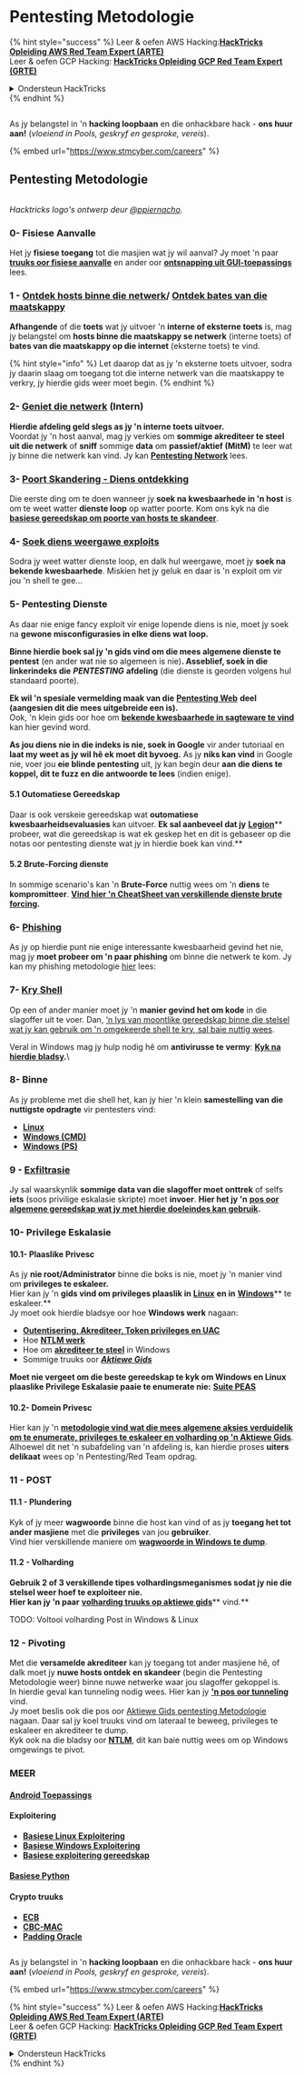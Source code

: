 # Pentesting Metodologie

{% hint style="success" %}
Leer & oefen AWS Hacking:<img src="/.gitbook/assets/arte.png" alt="" data-size="line">[**HackTricks Opleiding AWS Red Team Expert (ARTE)**](https://training.hacktricks.xyz/courses/arte)<img src="/.gitbook/assets/arte.png" alt="" data-size="line">\
Leer & oefen GCP Hacking: <img src="/.gitbook/assets/grte.png" alt="" data-size="line">[**HackTricks Opleiding GCP Red Team Expert (GRTE)**<img src="/.gitbook/assets/grte.png" alt="" data-size="line">](https://training.hacktricks.xyz/courses/grte)

<details>

<summary>Ondersteun HackTricks</summary>

* Kyk na die [**subskripsie planne**](https://github.com/sponsors/carlospolop)!
* **Sluit aan by die** 💬 [**Discord groep**](https://discord.gg/hRep4RUj7f) of die [**telegram groep**](https://t.me/peass) of **volg** ons op **Twitter** 🐦 [**@hacktricks\_live**](https://twitter.com/hacktricks\_live)**.**
* **Deel hacking truuks deur PRs in te dien na die** [**HackTricks**](https://github.com/carlospolop/hacktricks) en [**HackTricks Cloud**](https://github.com/carlospolop/hacktricks-cloud) github repos.

</details>
{% endhint %}

<figure><img src="../.gitbook/assets/image (1) (1) (1) (1) (1).png" alt=""><figcaption></figcaption></figure>

As jy belangstel in 'n **hacking loopbaan** en die onhackbare hack - **ons huur aan!** (_vloeiend in Pools, geskryf en gesproke, vereis_).

{% embed url="https://www.stmcyber.com/careers" %}

## Pentesting Metodologie

<figure><img src="../.gitbook/assets/HACKTRICKS-logo.svg" alt=""><figcaption></figcaption></figure>

_Hacktricks logo's ontwerp deur_ [_@ppiernacho_](https://www.instagram.com/ppieranacho/)_._

### 0- Fisiese Aanvalle

Het jy **fisiese toegang** tot die masjien wat jy wil aanval? Jy moet 'n paar [**truuks oor fisiese aanvalle**](../hardware-physical-access/physical-attacks.md) en ander oor [**ontsnapping uit GUI-toepassings**](../hardware-physical-access/escaping-from-gui-applications.md) lees.

### 1 - [Ontdek hosts binne die netwerk](pentesting-network/#discovering-hosts)/ [Ontdek bates van die maatskappy](external-recon-methodology/)

**Afhangende** of die **toets** wat jy uitvoer 'n **interne of eksterne toets** is, mag jy belangstel om **hosts binne die maatskappy se netwerk** (interne toets) of **bates van die maatskappy op die internet** (eksterne toets) te vind.

{% hint style="info" %}
Let daarop dat as jy 'n eksterne toets uitvoer, sodra jy daarin slaag om toegang tot die interne netwerk van die maatskappy te verkry, jy hierdie gids weer moet begin.
{% endhint %}

### **2-** [**Geniet die netwerk**](pentesting-network/) **(Intern)**

**Hierdie afdeling geld slegs as jy 'n interne toets uitvoer.**\
Voordat jy 'n host aanval, mag jy verkies om **sommige akrediteer te steel** **uit die netwerk** of **sniff** sommige **data** om **passief/aktief (MitM)** te leer wat jy binne die netwerk kan vind. Jy kan [**Pentesting Network**](pentesting-network/#sniffing) lees.

### 3- [Poort Skandering - Diens ontdekking](pentesting-network/#scanning-hosts)

Die eerste ding om te doen wanneer jy **soek na kwesbaarhede in 'n host** is om te weet watter **dienste loop** op watter poorte. Kom ons kyk na die [**basiese gereedskap om poorte van hosts te skandeer**](pentesting-network/#scanning-hosts).

### **4-** [Soek diens weergawe exploits](search-exploits.md)

Sodra jy weet watter dienste loop, en dalk hul weergawe, moet jy **soek na bekende kwesbaarhede**. Miskien het jy geluk en daar is 'n exploit om vir jou 'n shell te gee...

### **5-** Pentesting Dienste

As daar nie enige fancy exploit vir enige lopende diens is nie, moet jy soek na **gewone misconfigurasies in elke diens wat loop.**

**Binne hierdie boek sal jy 'n gids vind om die mees algemene dienste te pentest** (en ander wat nie so algemeen is nie)**. Asseblief, soek in die linkerindeks die** _**PENTESTING**_ **afdeling** (die dienste is georden volgens hul standaard poorte).

**Ek wil 'n spesiale vermelding maak van die** [**Pentesting Web**](../network-services-pentesting/pentesting-web/) **deel (aangesien dit die mees uitgebreide een is).**\
Ook, 'n klein gids oor hoe om [**bekende kwesbaarhede in sagteware te vind**](search-exploits.md) kan hier gevind word.

**As jou diens nie in die indeks is nie, soek in Google** vir ander tutoriaal en **laat my weet as jy wil hê ek moet dit byvoeg.** As jy **niks kan vind** in Google nie, voer jou **eie blinde pentesting** uit, jy kan begin deur **aan die diens te koppel, dit te fuzz en die antwoorde te lees** (indien enige).

#### 5.1 Outomatiese Gereedskap

Daar is ook verskeie gereedskap wat **outomatiese kwesbaarheidsevaluasies** kan uitvoer. **Ek sal aanbeveel dat jy** [**Legion**](https://github.com/carlospolop/legion)** probeer, wat die gereedskap is wat ek geskep het en dit is gebaseer op die notas oor pentesting dienste wat jy in hierdie boek kan vind.**

#### **5.2 Brute-Forcing dienste**

In sommige scenario's kan 'n **Brute-Force** nuttig wees om 'n **diens** te **kompromitteer**. [**Vind hier 'n CheatSheet van verskillende dienste brute forcing**](brute-force.md)**.**

### 6- [Phishing](phishing-methodology/)

As jy op hierdie punt nie enige interessante kwesbaarheid gevind het nie, mag jy **moet probeer om 'n paar phishing** om binne die netwerk te kom. Jy kan my phishing metodologie [hier](phishing-methodology/) lees:

### **7-** [**Kry Shell**](shells/)

Op een of ander manier moet jy 'n **manier gevind het om kode** in die slagoffer uit te voer. Dan, [‘n lys van moontlike gereedskap binne die stelsel wat jy kan gebruik om 'n omgekeerde shell te kry, sal baie nuttig wees](shells/).

Veral in Windows mag jy hulp nodig hê om **antivirusse te vermy**: [**Kyk na hierdie bladsy**](../windows-hardening/av-bypass.md)**.**\\

### 8- Binne

As jy probleme met die shell het, kan jy hier 'n klein **samestelling van die nuttigste opdragte** vir pentesters vind:

* [**Linux**](../linux-hardening/useful-linux-commands.md)
* [**Windows (CMD)**](../windows-hardening/basic-cmd-for-pentesters.md)
* [**Windows (PS)**](../windows-hardening/basic-powershell-for-pentesters/)

### **9 -** [**Exfiltrasie**](exfiltration.md)

Jy sal waarskynlik **sommige data van die slagoffer moet onttrek** of selfs **iets** (soos privilige eskalasie skripte) moet **invoer**. **Hier het jy 'n** [**pos oor algemene gereedskap wat jy met hierdie doeleindes kan gebruik**](exfiltration.md)**.**

### **10- Privilege Eskalasie**

#### **10.1- Plaaslike Privesc**

As jy **nie root/Administrator** binne die boks is nie, moet jy 'n manier vind om **privileges te eskaleer.**\
Hier kan jy 'n **gids vind om privileges plaaslik in** [**Linux**](../linux-hardening/privilege-escalation/) **en in** [**Windows**](../windows-hardening/windows-local-privilege-escalation/)** te eskaleer.**\
Jy moet ook hierdie bladsye oor hoe **Windows werk** nagaan:

* [**Outentisering, Akrediteer, Token privileges en UAC**](../windows-hardening/authentication-credentials-uac-and-efs/)
* Hoe [**NTLM werk**](../windows-hardening/ntlm/)
* Hoe om [**akrediteer te steel**](https://github.com/carlospolop/hacktricks/blob/master/generic-methodologies-and-resources/broken-reference/README.md) in Windows
* Sommige truuks oor [_**Aktiewe Gids**_](../windows-hardening/active-directory-methodology/)

**Moet nie vergeet om die beste gereedskap te kyk om Windows en Linux plaaslike Privilege Eskalasie paaie te enumerate nie:** [**Suite PEAS**](https://github.com/carlospolop/privilege-escalation-awesome-scripts-suite)

#### **10.2- Domein Privesc**

Hier kan jy 'n [**metodologie vind wat die mees algemene aksies verduidelik om te enumerate, privileges te eskaleer en volharding op 'n Aktiewe Gids**](../windows-hardening/active-directory-methodology/). Alhoewel dit net 'n subafdeling van 'n afdeling is, kan hierdie proses **uiters delikaat** wees op 'n Pentesting/Red Team opdrag.

### 11 - POST

#### **11**.1 - Plundering

Kyk of jy meer **wagwoorde** binne die host kan vind of as jy **toegang het tot ander masjiene** met die **privileges** van jou **gebruiker**.\
Vind hier verskillende maniere om [**wagwoorde in Windows te dump**](https://github.com/carlospolop/hacktricks/blob/master/generic-methodologies-and-resources/broken-reference/README.md).

#### 11.2 - Volharding

**Gebruik 2 of 3 verskillende tipes volhardingsmeganismes sodat jy nie die stelsel weer hoef te exploiteer nie.**\
**Hier kan jy 'n paar** [**volharding truuks op aktiewe gids**](../windows-hardening/active-directory-methodology/#persistence)** vind.**

TODO: Voltooi volharding Post in Windows & Linux

### 12 - Pivoting

Met die **versamelde akrediteer** kan jy toegang tot ander masjiene hê, of dalk moet jy **nuwe hosts ontdek en skandeer** (begin die Pentesting Metodologie weer) binne nuwe netwerke waar jou slagoffer gekoppel is.\
In hierdie geval kan tunneling nodig wees. Hier kan jy [**'n pos oor tunneling**](tunneling-and-port-forwarding.md) vind.\
Jy moet beslis ook die pos oor [Aktiewe Gids pentesting Metodologie](../windows-hardening/active-directory-methodology/) nagaan. Daar sal jy koel truuks vind om lateraal te beweeg, privileges te eskaleer en akrediteer te dump.\
Kyk ook na die bladsy oor [**NTLM**](../windows-hardening/ntlm/), dit kan baie nuttig wees om op Windows omgewings te pivot.

### MEER

#### [Android Toepassings](../mobile-pentesting/android-app-pentesting/)

#### **Exploitering**

* [**Basiese Linux Exploitering**](broken-reference)
* [**Basiese Windows Exploitering**](../binary-exploitation/windows-exploiting-basic-guide-oscp-lvl.md)
* [**Basiese exploitering gereedskap**](../binary-exploitation/basic-stack-binary-exploitation-methodology/tools/)

#### [**Basiese Python**](python/)

#### **Crypto truuks**

* [**ECB**](../crypto-and-stego/electronic-code-book-ecb.md)
* [**CBC-MAC**](../crypto-and-stego/cipher-block-chaining-cbc-mac-priv.md)
* [**Padding Oracle**](../crypto-and-stego/padding-oracle-priv.md)

<figure><img src="../.gitbook/assets/image (1) (1) (1) (1) (1).png" alt=""><figcaption></figcaption></figure>

As jy belangstel in 'n **hacking loopbaan** en die onhackbare hack - **ons huur aan!** (_vloeiend in Pools, geskryf en gesproke, vereis_).

{% embed url="https://www.stmcyber.com/careers" %}

{% hint style="success" %}
Leer & oefen AWS Hacking:<img src="/.gitbook/assets/arte.png" alt="" data-size="line">[**HackTricks Opleiding AWS Red Team Expert (ARTE)**](https://training.hacktricks.xyz/courses/arte)<img src="/.gitbook/assets/arte.png" alt="" data-size="line">\
Leer & oefen GCP Hacking: <img src="/.gitbook/assets/grte.png" alt="" data-size="line">[**HackTricks Opleiding GCP Red Team Expert (GRTE)**<img src="/.gitbook/assets/grte.png" alt="" data-size="line">](https://training.hacktricks.xyz/courses/grte)

<details>

<summary>Ondersteun HackTricks</summary>

* Kyk na die [**subskripsie planne**](https://github.com/sponsors/carlospolop)!
* **Sluit aan by die** 💬 [**Discord groep**](https://discord.gg/hRep4RUj7f) of die [**telegram groep**](https://t.me/peass) of **volg** ons op **Twitter** 🐦 [**@hacktricks\_live**](https://twitter.com/hacktricks\_live)**.**
* **Deel hacking truuks deur PRs in te dien na die** [**HackTricks**](https://github.com/carlospolop/hacktricks) en [**HackTricks Cloud**](https://github.com/carlospolop/hacktricks-cloud) github repos.

</details>
{% endhint %}
